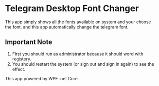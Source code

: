 # Telegram Desktop Font Changer
This app simply shows all the fonts available on system and your choose the font, and this app automatically change the telegram font.

## Important Note
1. First you should run as administrator because it should word with registery.
2. You should restart the system (or sign out and sign in again) to see the effect.

This app powered by WPF .net Core.
